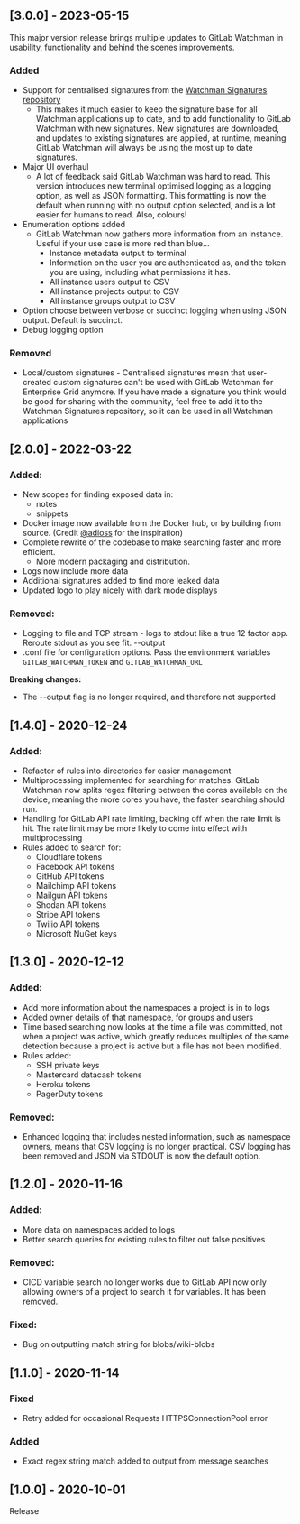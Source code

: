 ## [3.0.0] - 2023-05-15
This major version release brings multiple updates to GitLab Watchman in usability, functionality and behind the scenes improvements.
### Added
- Support for centralised signatures from the [Watchman Signatures repository](https://github.com/PaperMtn/watchman-signatures)
  - This makes it much easier to keep the signature base for all Watchman applications up to date, and to add functionality to GitLab Watchman with new signatures. New signatures are downloaded, and updates to existing signatures are applied, at runtime, meaning GitLab Watchman will always be using the most up to date signatures.
- Major UI overhaul
  - A lot of feedback said GitLab Watchman was hard to read. This version introduces new terminal optimised logging as a logging option, as well as JSON formatting. This formatting is now the default when running with no output option selected, and is a lot easier for humans to read. Also, colours!
- Enumeration options added
  - GitLab Watchman now gathers more information from an instance. Useful if your use case is more red than blue...
    - Instance metadata output to terminal 
    - Information on the user you are authenticated as, and the token you are using, including what permissions it has.
    - All instance users output to CSV
    - All instance projects output to CSV
    - All instance groups output to CSV
- Option choose between verbose or succinct logging when using JSON output. Default is succinct.
- Debug logging option
### Removed
- Local/custom signatures - Centralised signatures mean that user-created custom signatures can't be used with GitLab Watchman for Enterprise Grid anymore. If you have made a signature you think would be good for sharing with the community, feel free to add it to the Watchman Signatures repository, so it can be used in all Watchman applications

## [2.0.0] - 2022-03-22
### Added:
- New scopes for finding exposed data in:
  - notes
  - snippets
- Docker image now available from the Docker hub, or by building from source. (Credit [@adioss](https://github.com/adioss) for the inspiration)
- Complete rewrite of the codebase to make searching faster and more efficient.
  - More modern packaging and distribution.
- Logs now include more data
- Additional signatures added to find more leaked data
- Updated logo to play nicely with dark mode displays

### Removed:

- Logging to file and TCP stream - logs to stdout like a true 12 factor app. Reroute stdout as you see fit. --output 
- .conf file for configuration options. Pass the environment variables `GITLAB_WATCHMAN_TOKEN` and `GITLAB_WATCHMAN_URL`

**Breaking changes:**
- The --output flag is no longer required, and therefore not supported


## [1.4.0] - 2020-12-24
### Added:
- Refactor of rules into directories for easier management
- Multiprocessing implemented for searching for matches. GitLab Watchman now splits regex filtering between the cores available on the device, meaning the more cores you have, the faster searching should run.
- Handling for GitLab API rate limiting, backing off when the rate limit is hit. The rate limit may be more likely to come into effect with multiprocessing
- Rules added to search for:
  - Cloudflare tokens
  - Facebook API tokens
  - GitHub API tokens
  - Mailchimp API tokens
  - Mailgun API tokens
  - Shodan API tokens
  - Stripe API tokens
  - Twilio API tokens
  - Microsoft NuGet keys


## [1.3.0] - 2020-12-12
### Added:
- Add more information about the namespaces a project is in to logs
- Added owner details of that namespace, for groups and users
- Time based searching now looks at the time a file was committed, not when a project was active, which greatly reduces multiples of the same detection because a project is active but a file has not been modified.
- Rules added:
    - SSH private keys
    - Mastercard datacash tokens
    - Heroku tokens
    - PagerDuty tokens

### Removed:
- Enhanced logging that includes nested information, such as namespace owners, means that CSV logging is no longer practical. CSV logging has been removed and JSON via STDOUT is now the default option.

## [1.2.0] - 2020-11-16
### Added:
- More data on namespaces added to logs
- Better search queries for existing rules to filter out false positives

### Removed:
- CICD variable search no longer works due to GitLab API now only allowing owners of a project to search it for variables. It has been removed.

### Fixed:
- Bug on outputting match string for blobs/wiki-blobs

## [1.1.0] - 2020-11-14
### Fixed
- Retry added for occasional Requests HTTPSConnectionPool error

### Added
- Exact regex string match added to output from message searches

## [1.0.0] - 2020-10-01
Release
